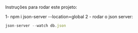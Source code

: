 Instruções para rodar este projeto:

1- npm i json-server --location=global
2 - rodar o json server: 
```js
json-server --watch db.json
```

